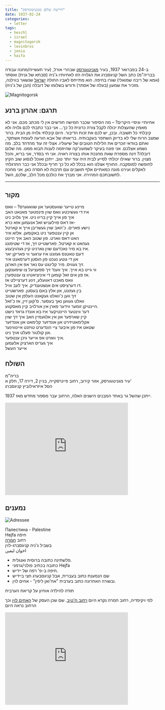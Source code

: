 ```yaml
---
title: "דרישת שלום ממגניטוגורסק"
date: 1937-02-24
categories:
  - letter
tags:
  - heschl
  - izrael
  - magnitogorsk
  - levinbros
  - jenia
  - haifa
---
```


ב-24 בפברואר 1937, בעיר [מגניטוגורסק](https://en.wikipedia.org/wiki/Magnitogorsk) שבהרי אורל,
(עיר תעשייה/מחנה עבודה בבריה"מ)
כתב השל קניגסברג את הגלויה הזו לאחיותיו ג'ניה (סבתא של גנית) ואסתר (אמא של ריבה שמואלי) שגרו בחיפה.
הוא מתייחס לאביו החולה [ישראל](https://dankenigsberg.github.io/pupko-papers/tags/#izrael)
 שנשאר בווילנה, מזכיר את שמעון (בעלה של אסתר) ודורש בשלומו של דובלה (הבן של ג'ניה).

![Magnitogorsk](/pupko-papers/assets/images/1937-02-24-heschl-magnitogorsk.jpg)

## תרגם: אהרון ברנע

אחיותיי וגיסיי היקרים? – מה הסיפור שכבר חמישה חודשים אין לי מכתב מכם. אני לא מאמין שהעצלות יכולה לקבל צורה כרונית כל כך... אני כבר כתבתי לכם גלויה ולא קיבלתי כל תשובה. ובכן, יש לכם את זכות הדיבור. היום קיבלתי גלויה מן הבית. ברור שמצב הרוח שלי לא בדיוק השתפר בעקבותיה. בריאותו של אבא הורעה לעומת אשתקד, ואתם בוודאי זוכרים את הלילות הטובים של שיעוליו. אצלי זה עוד מהדהד בלב. מה נשמע אצלכם. אני פונה בעיקר לשמעונ'קה שהיוזמה לענות תבוא ממנו. מה שלום דובלה? זינה מספרת שאת מחנכת אותו בצורה ראויה. אני חי בסדר, אני בריא, והכל מצוין. ברור שאילו יכולתי לסייע לבית היה עוד יותר טוב. ייתכן ואוכל לנסוע שוב הקיץ לחופשה למוסקבה. החורף אצלנו הוא בכלל לא כל כך חריף ובכלל אני כבר התרגלתי לאקלים ועירנו מונה כמאתיים אלף תושבים וגם תרבות לא חסרה כאן.
אני מחכה לתשובתכם המהירה.
אני מברך את כולכם מכל הלב,
שלכם, השל.

----

## מקור

מיינע טייער שוועסטער און שוואגערס? – וואס  
איז די געשיכטע וואס שוין פינפטער מאנאט האב  
איך פון אייך קיין בריוו ניט. איך גלויב ניט  
אז דאס פוילעניש זאל אנעמען אזא כרא-  
נישע פארים. כ'האב שוין געשריבן אייך א קארטל  
אן קיין ענטפער ניט באקומען. אלזא איר  
האט דאס ווארט. פון שטוב האב איך היינט  
געהאט א קארטל. פארשטייט זיך, אז די שטימונג  
איז בא מיר נאכדעם שוין גארניט קיין געהויבענע.  
דעם טאטנס געזונט איז ערגער ווי פאריקן יאר  
און די גוטע נעכט פון הוסטן דערמאנט איר  
זיך געוויס. מיר קלינגט עס נאר אפ אין הארצן.  
ווי גייט בא אייך. איך ווענד זיך ספעציעל צו שימענקען  
אז פון אים זאל קומען די איניציאטיוו צו ענטפערן.  
וואס מאכט דאוועלע, זינע דערציילט אז  
דו דערציסט אים אנשטענדיק. איך לעב ווויל.  
בין געזונט, און אלץ באם בעסטן. פארשטייט  
זיך ווען כ'וואלט געקאנט העלפן אין שטוב  
וואלט געווען נאך בעסער.   ס'קען זיין, אז כ'זאל  
היינטיקן זומער ווידער פארן אין אורלויב קיין מאסקווע.  
דער ווינטער היינטיקער איז בא אונדז גראד נישט  
קיין שארפער און אין אלגעמיין האב איך זיך שוין  
אקלימאטיזירט און אונדזער קלימאט און אונדזער  
שטאט איז פון איבער ציי הונדערט טויזנט איינוווינער  
און קולטור פעלט אויך ניט.  
איך ווארט אפ אייער גיכן ענטפער.  
איך געריס הארציק אלעמען  
אייער העשל


## השולח
בריה"מ  
עיר מגניטוגורסק, אזור קירוב, רחוב פיינרסקייה, בניין 2, דירה 17, חלק א'  
הסל איזראילוביץ קניגסברג

ייתכן שהשל גר באחד המבנים הישנים האלה, הרחוב עבר מספור מחדש מאז 1937.
<iframe src="https://www.google.com/maps/embed?pb=!4v1636915627522!6m8!1m7!1sX5Yr5wi4yoGu7zrCu-yIiw!2m2!1d53.39031253242024!2d59.05833290457692!3f316.41482903562814!4f11.013239637737954!5f1.9587109090973311" width="400" height="300" style="border:0;" allowfullscreen="" loading="lazy"></iframe>

## נמענים


![Adressee](/pupko-papers/assets/images/1937-02-24-heschl-magnitogorsk-front.jpg)

Палестина - Palestine\
Hejfa חיפֿה\
רחוב [חמרה](https://he.wikipedia.org/wiki/%D7%9B%D7%99%D7%9B%D7%A8_%D7%97%D7%9E%D7%A8%D7%94)\
בשביל ג'ניה קניגסברג-לוין\
اخوان ليفين

* פלשתינה כתובה ברוסית ואנגלית.
* כתובה בכתיב פולני/גרמני Hejfa
* חיפה ב-פ' רפה של יידיש.
* שם הנמענת כתוב בעברית, אבל קניגסבערג חצי ביידיש
* ובשורה האחרונה כתוב בערבית "אח'ואן ליפֿין" - אחים לוין.

תודה להילדה אוחיון על קריאת הערבית

לפי ויקיפדיה, רחוב חמרה נקרא היום [רחוב ח'טיב](https://goo.gl/maps/wbY3tgsEvPhRvZer9).
שם שכן העסק של [האחים לוין](https://www.nli.org.il/he/sheets/NNL_Ephemera700126927/NNL_Ephemera?fbclid=IwAR3yOhSB9XFSAPlheNKvc5d88rjSMkb73Q_GQAL3vuXr_6cFWbsup8pGuJ4)
וכך הרחוב נראה היום
<iframe src="https://www.google.com/maps/embed?pb=!4v1636915910561!6m8!1m7!1sCAoSLEFGMVFpcE9xcFI0bTcxdkQ3aFVBQ3kzSmIxRFg2Y0Z6dlB2UkYtRks2aWRy!2m2!1d32.81681199653801!2d34.99974095821381!3f210.53038197352325!4f15.765589360234713!5f0.7820865974627469" width="400" height="300" style="border:0;" allowfullscreen="" loading="lazy"></iframe>
